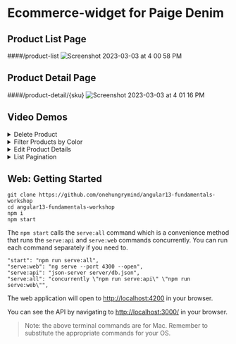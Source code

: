 # Ecommerce-widget for Paige Denim

## Product List Page
####/product-list
![Screenshot 2023-03-03 at 4 00 58 PM](https://user-images.githubusercontent.com/105510284/222860526-a6129fb2-3c7e-4dcf-8278-0eb044dfc7e4.png)

## Product Detail Page
####/product-detail/{sku}
![Screenshot 2023-03-03 at 4 01 16 PM](https://user-images.githubusercontent.com/105510284/222860529-b151baf4-ca49-402d-baf7-5b5eca7a86e8.png)

## Video Demos
<details>
<summary>Delete Product</summary>

![delete-paige-trim](https://user-images.githubusercontent.com/105510284/222860946-89471629-dac5-4585-b227-8c15a75a6958.gif)

</details>
<details>
<summary>Filter Products by Color</summary>
  
![filter-paige-trim](https://user-images.githubusercontent.com/105510284/222860940-98c90e63-2cf8-484d-ab59-b27ced2551ff.gif)

</details>
<details>
<summary>Edit Product Details</summary>
![edit-paige](https://user-images.githubusercontent.com/105510284/222860943-09f1493f-27ea-4046-8099-c3e4ad9c695f.gif)
  
</details>
<details>
<summary>List Pagination</summary>
![pagination-paige](https://user-images.githubusercontent.com/105510284/222860931-2aa1fd9b-36e1-4df7-8c82-dc3c7408733e.gif)

</details>

## Web: Getting Started

```
git clone https://github.com/onehungrymind/angular13-fundamentals-workshop
cd angular13-fundamentals-workshop
npm i
npm start
```

The `npm start` calls the `serve:all` command which is a convenience method that runs the `serve:api` and `serve:web` commands concurrently. You can run each command separately if you need to.

```
"start": "npm run serve:all",
"serve:web": "ng serve --port 4300 --open",
"serve:api": "json-server server/db.json",
"serve:all": "concurrently \"npm run serve:api\" \"npm run serve:web\"",
```

The web application will open to [http://localhost:4200](http://localhost:4200) in your browser.

You can see the API by navigating to [http://localhost:3000/](http://localhost:3000/) in your browser.

> Note: the above terminal commands are for Mac. Remember to substitute the appropriate commands for your OS.
